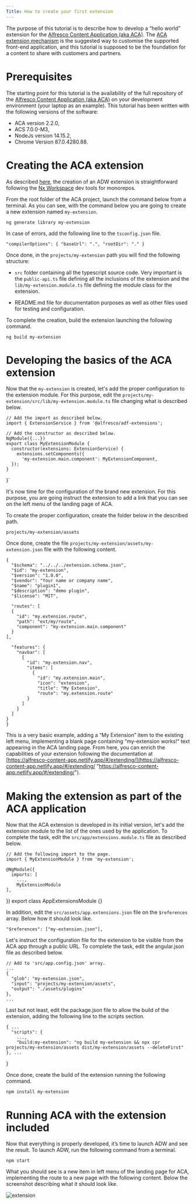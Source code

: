 ```yaml
---
Title: How to create your first extension
---
```


The purpose of this tutorial is to describe how to develop a “hello world” extension for the [Alfresco Content Application (aka ACA)](https://github.com/Alfresco/alfresco-content-app "https://github.com/Alfresco/alfresco-content-app"). The [ACA extension mechanism](https://alfresco-content-app.netlify.app/#/extending/ "https://alfresco-content-app.netlify.app/#/extending/") is the suggested way to customise the supported front-end application, and this tutorial is supposed to be the foundation for a content to share with customers and partners.

# Prerequisites

The starting point for this tutorial is the availability of the full repository of the [Alfresco Content Application (aka ACA)](https://github.com/Alfresco/alfresco-content-app "https://github.com/Alfresco/alfresco-content-app") on your development environment (your laptop as an example). This tutorial has been written with the following versions of the software:
-   ACA version 2.2.0,
-   ACS 7.0.0-M3,
-   NodeJs version 14.15.2,
-   Chrome Version 87.0.4280.88.

# Creating the ACA extension

As described [here](https://github.com/Alfresco/alfresco-digital-workspace-app/blob/develop/docs/extending.md "https://github.com/Alfresco/alfresco-digital-workspace-app/blob/develop/docs/extending.md"), the creation of an ADW extension is straightforward following the [Nx Workspace](https://nx.dev/angular "https://nx.dev/angular") dev tools for monorepos.

From the root folder of the ACA project, launch the command below from a terminal. As you can see, with the command below you are going to create a new extension named `my-extension`.

    ng generate library my-extension

In case of errors, add the following line to the `tsconfig.json` file.  

    "compilerOptions": { "baseUrl": ".", "rootDir": "." }

Once done, in the `projects/my-extension` path you will find the following structure:

-   `src` folder containing all the typescript source code. Very important is the `public-api.ts` file defining all the inclusions of the extension and the `lib/my-extension.module.ts` file defining the module class for the extension.
    
-   README.md file for documentation purposes as well as other files used for testing and configuration.

To complete the creation, build the extension launching the following command.

    ng build my-extension

# Developing the basics of the ACA extension

Now that the `my-extension` is created, let's add the proper configuration to the extension module. For this purpose, edit the `projects/my-extension/src/lib/my-extension.module.ts` file changing what is described below.

    // Add the import as described below.
    import { ExtensionService } from '@alfresco/adf-extensions';
    
    // Add the constructor as described below.
    NgModule({...})
    export class MyExtensionModule {
      constructor(extensions: ExtensionService) {
        extensions.setComponents({
          'my-extension.main.component': MyExtensionComponent,
      }); 
    }
  }`

It's now time for the configuration of the brand new extension. For this purpose, you are going instruct the extension to add a link that you can see on the left menu of the landing page of ACA.

To create the proper configuration, create the folder below in the described path.

    projects/my-extension/assets

Once done, create the file `projects/my-extension/assets/my-extension.json` file with the following content.

    {
      "$schema": "../../../extension.schema.json",
      "$id": "my-extension",
      "$version": "1.0.0",
      "$vendor": "Your name or company name",
      "$name": "plugin1",
      "$description": "demo plugin",
      "$license": "MIT",
      
      "routes": [ 
      {
        "id": "my.extension.route",
        "path": "ext/my/route",
        "component": "my-extension.main.component"
      }
    ],
      
      "features": { 
        "navbar": [
          {
            "id": "my.extension.nav",
            "items": [
              {
                "id": "my.extension.main",
                "icon": "extension",
                "title": "My Extension",
                "route": "my.extension.route"
            } 
          ]
        }
      ]
    }
    }

This is a very basic example, adding a “My Extension” item to the existing left menu, implementing a blank page containing “my-extension works!“ text appearing in the ACA landing page. From here, you can enrich the capabilities of your extension following the documentation at [https://alfresco-content-app.netlify.app/#/extending/](https://alfresco-content-app.netlify.app/#/extending/ "https://alfresco-content-app.netlify.app/#/extending/").

# Making the extension as part of the ACA application

Now that the ACA extension is developed in its initial version, let's add the extension module to the list of the ones used by the application. To complete the task, edit the `src/app/extensions.module.ts` file as described below.

    // Add the following import to the page.
    import { MyExtensionModule } from 'my-extension';
    
    @NgModule({
      imports: [
        ...,
        MyExtensionModule
    ],
  })
  export class AppExtensionsModule {}

In addition, edit the `src/assets/app.extensions.json` file on the `$references` array. Below how it should look like.

    "$references": ["my-extension.json"],

Let's instruct the configuration file for the extension to be visible from the ACA app through a public URL. To complete the task, edit the angular.json file as described below.

    // Add to 'src/app.config.json' array.
    ...
    {
      "glob": "my-extension.json",
      "input": "projects/my-extension/assets",
      "output": "./assets/plugins"
    },
    ...

Last but not least, edit the package.json file to allow the build of the extension, adding the following line to the scripts section.

    { ...
      "scripts": {
        ...,
        "build:my-extension": "ng build my-extension && npx cpr projects/my-extension/assets dist/my-extension/assets --deleteFirst"
    }, ...
  }

Once done, create the build of the extension running the following command.

    npm install my-extension

# Running ACA with the extension included

Now that everything is properly developed, it’s time to launch ADW and see the result. To launch ADW, run the following command from a terminal.

    npm start

What you should see is a new item in left menu of the landing page for ACA, implementing the route to a new page with the following content. Below the screenshot describing what it should look like.

![extension](../images/extension-01.png)
